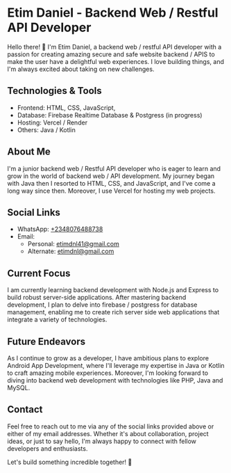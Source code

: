 # Etim Daniel - Backend Web / Restful API Developer

Hello there! 👋 I'm Etim Daniel, a backend web / restful API developer with a passion for creating amazing secure and safe website backend / APIS to make the user have a delightful web experiences. I love building things, and I'm always excited about taking on new challenges.

## Technologies & Tools

- Frontend: HTML, CSS, JavaScript,
- Database: Firebase Realtime Database & Postgress (in progress)
- Hosting: Vercel / Render
- Others: Java / Kotlin

## About Me

I'm a junior backend web / Restful API developer who is eager to learn and grow in the world of backend web / API development. My journey began with Java then I resorted to HTML, CSS, and JavaScript, and I've come a long way since then. Moreover, I use Vercel for hosting my web projects.

## Social Links

- WhatsApp: [+2348076488738](https://wa.me/2348025089292)
- Email: 
  - Personal: [etimdnl41@gmail.com](mailto:etimdnl41@gmail.com)
  - Alternate: [etimdnl@gmail.com](mailto:etimdnl@gmail.com)

## Current Focus

I am currently learning backend development with Node.js and Express to build robust server-side applications. After mastering backend development, I plan to delve into firebase / postgress for database management, enabling me to create rich server side web applications that integrate a variety of technologies.

## Future Endeavors

As I continue to grow as a developer, I have ambitious plans to explore Android App Development, where I'll leverage my expertise in Java or Kotlin to craft amazing mobile experiences. Moreover, I'm looking forward to diving into backend web development with technologies like PHP, Java and MySQL.

## Contact

Feel free to reach out to me via any of the social links provided above or either of my email addresses. Whether it's about collaboration, project ideas, or just to say hello, I'm always happy to connect with fellow developers and enthusiasts.

Let's build something incredible together! 🚀

